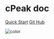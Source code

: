 <!-- 可能需要一个icon --->

# cPeak doc

[Quick Start](index.html)
[Git Hub](https://github.com/XinzeWu/cPeaks/tree/main)


![color](#f0f0f0)